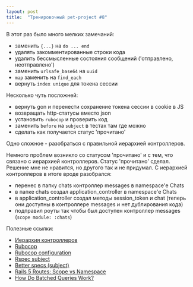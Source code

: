 ```yaml
---
layout: post
title:  "Тренировочный pet-project #8"
---
```

В этот раз было много мелких замечаний:
- заменить `{...}` на `do ... end`
- удалять закомментированные строки кода
- удалить бессмысленные состояния сообщений ('отправлено, неотправлено')
- заменить `urlsafe_base64` на `uuid`
- `map` заменить на `find_each`
- вернуть `index unique` для токена сессии


Несколько чуть посложней:
- вернуть gon и перенести сохранение токена сессии в cookie в JS
- возвращать http-статусы вместо json
- установить `rubocop` и проверить код
- заменить `before` на `subject` в тестах там где можно
- сделать как получается статус 'прочитано'


Одно сложное - разобраться с правильной иерархией контроллеров.


Немного проблем возникло со статусом 'прочитано' и с тем, что связано с иерархией контроллеров.
Статус 'прочитано' сделал. Решение мне не нравится, но другого так и не придумал.
С иерархией контроллеров в итоге вроде разобрался:
- перенес в папку chats контроллер messages в namespace'е Chats
- в папке chats создал application_controller в namespace'е Chats
- в application_controller создал методы session_token и chat (теперь они доступны в контроллере messages и нет дублирования кода)
- подправил роуты так чтобы был доступен контроллер messages (`scope module: :chats`)


Полезные ссылки:
- [Иерархия контроллеров](https://habr.com/post/136461/)
- [Rubocop](https://github.com/bbatsov/rubocop)
- [Rubocop configuration](https://github.com/bbatsov/rubocop/blob/master/manual/configuration.md)
- [Rspec subject](https://relishapp.com/rspec/rspec-core/docs/subject)
- [Better specs (subject)](http://www.betterspecs.org/#subject)
- [Rails 5 Routes: Scope vs Namespace](https://devblast.com/b/rails-5-routes-scope-vs-namespace)
- [How Do Batched Queries Work?](http://www.monkeyandcrow.com/blog/reading_rails_how_do_batched_queries_work/)
